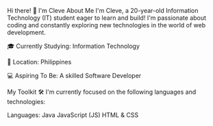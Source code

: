 Hi there! 👋 I'm Cleve
About Me
I'm Cleve, a 20-year-old Information Technology (IT) student eager to learn and build! I'm passionate about coding and constantly exploring new technologies in the world of web development.

🎓 Currently Studying: Information Technology

📍 Location: Philippines

💻 Aspiring To Be: A skilled Software Developer

My Toolkit 🛠️
I'm currently focused on the following languages and technologies:

Languages:
Java
JavaScript (JS)
HTML & CSS
